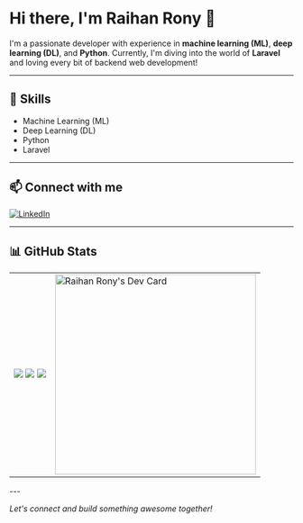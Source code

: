 # Hi there, I'm Raihan Rony 👋

I'm a passionate developer with experience in **machine learning (ML)**, **deep learning (DL)**, and **Python**. Currently, I'm diving into the world of **Laravel** and loving every bit of backend web development!

---

## 🚀 Skills

- Machine Learning (ML)
- Deep Learning (DL)
- Python
- Laravel

---

## 📫 Connect with me

[![LinkedIn](https://img.shields.io/badge/LinkedIn-blue?logo=linkedin&logoColor=white)](https://www.linkedin.com/in/raihan-rony-a461121a1/)

---

## 📊 GitHub Stats


<table>
  <tr>
    <td>
      <img src="http://github-profile-summary-cards.vercel.app/api/cards/profile-details?username=Moskov-1&theme=github_dark" />
      <img src="http://github-profile-summary-cards.vercel.app/api/cards/repos-per-language?username=Moskov-1&theme=vision_friendly_dark" />
      <img src="http://github-profile-summary-cards.vercel.app/api/cards/repos-per-language?username=Moskov-1&theme=vision_friendly_dark" />
    </td>
    <td>
      <a href="https://app.daily.dev/raihanrony">
        <img src="https://api.daily.dev/devcards/v2/xHBhGR79V0wUsLNPuGF9f.png?type=default&r=7s9" width="356" alt="Raihan Rony's Dev Card"/>
      </a>
    </td>
  </tr>
</table>
---

*Let's connect and build something awesome together!*
